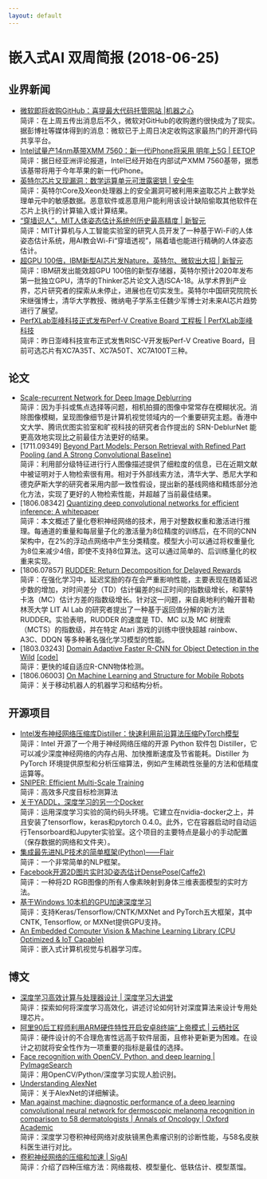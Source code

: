 ```yaml
---
layout: default
---
```


# 嵌入式AI 双周简报 (2018-06-25)

## 业界新闻

- [微软即将收购GitHub：喜提最大代码托管网站 |机器之心](https://mp.weixin.qq.com/s/ODbusCLN0rAj929Fkb3tlQ)<br/>
简评：在上周五传出消息后不久，微软对GitHub的收购邀约很快成为了现实。据彭博社等媒体得到的消息：微软已于上周日决定收购这家最热门的开源代码共享平台。
- [Intel试量产14nm基带XMM 7560：新一代iPhone将采用 明年上5G | EETOP](https://mp.weixin.qq.com/s/Viw5Ax9pPuk77LKsmqXDCA)<br/>
简评：据日经亚洲评论报道，Intel已经开始在内部试产XMM 7560基带，据悉该基带将用于今年苹果的新一代iPhone。
- [英特尔芯片又现漏洞：数学运算单元可泄露密钥 | 安全牛](https://mp.weixin.qq.com/s/SmbXrAsmXEAm2wfvNuW52w)<br/>
简评：英特尔Core及Xeon处理器上的安全漏洞可被利用来盗取芯片上数学处理单元中的敏感数据。恶意软件或恶意用户能利用该设计缺陷偷取其他软件在芯片上执行的计算输入或计算结果。
- [“穿墙识人”，MIT人体姿态估计系统创历史最高精度 | 新智元](https://mp.weixin.qq.com/s/6pNZ8Crs4Lel2C0TlFAc4Q)<br/>
简评：MIT计算机与人工智能实验室的研究人员开发了一种基于Wi-Fi的人体姿态估计系统，用AI教会Wi-Fi“穿墙透视”，隔着墙也能进行精确的人体姿态估计。
- [超GPU 100倍，IBM新型AI芯片发Nature，英特尔、微软出大招 | 新智元](https://mp.weixin.qq.com/s/EHO6D_2jkNfQo-8zB1-rBg)<br />
简评：IBM研发出能效超GPU 100倍的新型存储器，英特尔预计2020年发布第一批独立GPU，清华的Thinker芯片论文入选ISCA-18。从学术界到产业界，芯片研究者的探索从未停止，进展也在切实发生。英特尔中国研究院院长宋继强博士，清华大学教授、微纳电子学系主任魏少军博士对未来AI芯片趋势进行了展望。
- [PerfXLab澎峰科技正式发布Perf-V Creative Board 工程板 | PerfXLab澎峰科技](https://mp.weixin.qq.com/s/8t5sf9Zwvql1tZiAKuivsg)<br/>
简评：昨日澎峰科技宣布正式发售RISC-V开发板Perf-V Creative Board，目前可选芯片有XC7A35T、XC7A50T、XC7A100T三种。

## 论文

- [Scale-recurrent Network for Deep Image Deblurring](http://www.cse.cuhk.edu.hk/leojia/papers/scaledeblur_cvpr18.pdf)<br/>
简评：因为手抖或焦点选择等问题，相机拍摄的图像中常常存在模糊状况。消除图像模糊，呈现图像细节是计算机视觉领域内的一个重要研究主题。香港中文大学、腾讯优图实验室和旷视科技的研究者合作提出的 SRN-DeblurNet 能更高效地实现比之前最佳方法更好的结果。
- [1711.09349] [Beyond Part Models: Person Retrieval with Refined Part Pooling (and A Strong Convolutional Baseline)](https://arxiv.org/pdf/1711.09349.pdf)<br/>
简评：利用部分级特征进行行人图像描述提供了细粒度的信息，已在近期文献中被证明对于人物检索很有用。相对于外部线索方法，清华大学、悉尼大学和德克萨斯大学的研究者采用内部一致性假设，提出新的基线网络和精炼部分池化方法，实现了更好的人物检索性能，并超越了当前最佳结果。
- [1806.08342] [Quantizing deep convolutional networks for efficient inference: A whitepaper](https://arxiv.org/abs/1806.08342)<br/>
简评：本文概述了量化卷积神经网络的技术，用于对整数权重和激活进行推理。每通道的重量和每层量子化的激活量为8位精度的训练后，在不同的CNN架构中，在2%的浮动点网络中产生分类精度。模型大小可以通过将权重量化为8位来减少4倍，即使不支持8位算法。这可以通过简单的、后训练量化的权重来实现。
- [1806.07857] [RUDDER: Return Decomposition for Delayed Rewards](https://arxiv.org/abs/1806.07857)<br/>
简评：在强化学习中，延迟奖励的存在会严重影响性能，主要表现在随着延迟步数的增加，对时间差分（TD）估计偏差的纠正时间的指数级增长，和蒙特卡洛（MC）估计方差的指数级增长。针对这一问题，来自奥地利约翰开普勒林茨大学 LIT AI Lab 的研究者提出了一种基于返回值分解的新方法 RUDDER。实验表明，RUDDER 的速度是 TD、MC 以及 MC 树搜索（MCTS）的指数级，并在特定 Atari 游戏的训练中很快超越 rainbow、A3C、DDQN 等多种著名强化学习模型的性能。
- [1803.03243] [Domain Adaptive Faster R-CNN for Object Detection in the Wild](https://arxiv.org/abs/1803.03243) [[code]](https://github.com/yuhuayc/da-faster-rcnn)<br/>
简评：更快的域自适应R-CNN物体检测。
- [1806.06003] [On Machine Learning and Structure for Mobile Robots](https://arxiv.org/abs/1806.06003)<br/>
简评：关于移动机器人的机器学习和结构分析。


## 开源项目

- [Intel发布神经网络压缩库Distiller：快速利用前沿算法压缩PyTorch模型](https://github.com/NervanaSystems/distiller/)<br/>
简评：Intel 开源了一个用于神经网络压缩的开源 Python 软件包 Distiller，它可以减少深度神经网络的内存占用、加快推断速度及节省能耗。Distiller 为 PyTorch 环境提供原型和分析压缩算法，例如产生稀疏性张量的方法和低精度运算等。
- [SNIPER: Efficient Multi-Scale Training](https://github.com/mahyarnajibi/SNIPER)<br/>
简评：高效多尺度目标检测算法
- [关于YADDL，深度学习的另一个Docker](https://github.com/lext/deep_docker)<br/>
简评：运用深度学习实验的简约码头环境。它建立在nvidia-docker之上，并且安装了tensorflow，keras和pytorch 0.4.0。此外，它在容器启动时自动运行Tensorboard和Jupyter实验室。这个项目的主要特点是最小的手动配置（保存数据的网络和文件夹）。
- [集成最先进NLP技术的简单框架(Python)——Flair](https://github.com/zalandoresearch/flair)<br/>
简评：一个非常简单的NLP框架。
- [Facebook开源2D图片实时3D姿态估计DensePose(Caffe2)](https://github.com/facebookresearch/DensePose)<br/>
简评：一种将2D RGB图像的所有人像素映射到身体三维表面模型的实时方法。
- [基于Windows 10本机的GPU加速深度学习](https://github.com/philferriere/dlwin)<br/>
简评：支持Keras/Tensorflow/CNTK/MXNet and PyTorch五大框架，其中CNTK, Tensorflow, or MXNet提供GPU支持。
- [An Embedded Computer Vision & Machine Learning Library (CPU Optimized & IoT Capable)](https://github.com/symisc/sod)<br/>
简评：嵌入式计算机视觉与机器学习库。

## 博文
- [深度学习高效计算与处理器设计 | 深度学习大讲堂](https://mp.weixin.qq.com/s/-V6hlZAKp1vuARSibZDBQQ)<br/>
简评：探索如何将深度学习高效化，讲述讨论如何针对深度算法来设计专用处理芯片。
- [阿里90后工程师利用ARM硬件特性开启安卓8终端“上帝模式 | 云栖社区](https://mp.weixin.qq.com/s/XDKA03vKneXgl4IAFC1jdg)<br/>
简评：硬件设计的不合理危害性远高于软件层面，且修补更新更为困难。在设计之初就将安全性作为一项重要的指标是最佳的选择。
- [Face recognition with OpenCV, Python, and deep learning | PyImageSearch](https://www.pyimagesearch.com/2018/06/18/face-recognition-with-opencv-python-and-deep-learning/)<br/>
简评：用OpenCV/Python/深度学习实现人脸识别。
- [Understanding AlexNet](https://www.learnopencv.com/understanding-alexnet/)<br/>
简评：关于AlexNet的详细解读。
- [Man against machine: diagnostic performance of a deep learning convolutional neural network for dermoscopic melanoma recognition in comparison to 58 dermatologists | Annals of Oncology | Oxford Academic](https://academic.oup.com/annonc/advance-article-abstract/doi/10.1093/annonc/mdy166/5004443?redirectedFrom=fulltext)<br/>
简评：深度学习卷积神经网络对皮肤镜黑色素瘤识别的诊断性能，与58名皮肤科医生进行对比。
- [卷积神经网络的压缩和加速 | SigAI](https://mp.weixin.qq.com/s/_kI-eMFKiL4pvDoXqqukBw)<br/>
简评：介绍了四种压缩方法：网络裁枝、模型量化、低轶估计、模型蒸馏。
